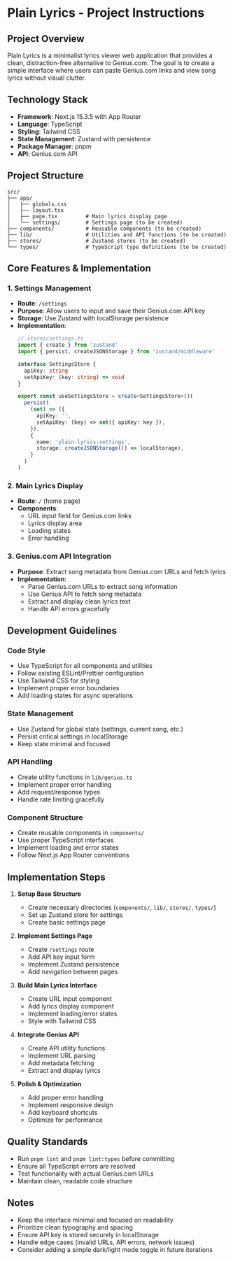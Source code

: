 # Plain Lyrics - Project Instructions

## Project Overview
Plain Lyrics is a minimalist lyrics viewer web application that provides a clean, distraction-free alternative to Genius.com. The goal is to create a simple interface where users can paste Genius.com links and view song lyrics without visual clutter.

## Technology Stack
- **Framework**: Next.js 15.3.5 with App Router
- **Language**: TypeScript
- **Styling**: Tailwind CSS
- **State Management**: Zustand with persistence
- **Package Manager**: pnpm
- **API**: Genius.com API

## Project Structure
```
src/
├── app/
│   ├── globals.css
│   ├── layout.tsx
│   ├── page.tsx         # Main lyrics display page
│   └── settings/        # Settings page (to be created)
├── components/          # Reusable components (to be created)
├── lib/                 # Utilities and API functions (to be created)
├── stores/              # Zustand stores (to be created)
└── types/               # TypeScript type definitions (to be created)
```

## Core Features & Implementation

### 1. Settings Management
- **Route**: `/settings`
- **Purpose**: Allow users to input and save their Genius.com API key
- **Storage**: Use Zustand with localStorage persistence
- **Implementation**: 
  ```typescript
  // stores/settings.ts
  import { create } from 'zustand'
  import { persist, createJSONStorage } from 'zustand/middleware'

  interface SettingsStore {
    apiKey: string
    setApiKey: (key: string) => void
  }

  export const useSettingsStore = create<SettingsStore>()(
    persist(
      (set) => ({
        apiKey: '',
        setApiKey: (key) => set({ apiKey: key }),
      }),
      {
        name: 'plain-lyrics-settings',
        storage: createJSONStorage(() => localStorage),
      }
    )
  )
  ```

### 2. Main Lyrics Display
- **Route**: `/` (home page)
- **Components**:
  - URL input field for Genius.com links
  - Lyrics display area
  - Loading states
  - Error handling

### 3. Genius.com API Integration
- **Purpose**: Extract song metadata from Genius.com URLs and fetch lyrics
- **Implementation**:
  - Parse Genius.com URLs to extract song information
  - Use Genius API to fetch song metadata
  - Extract and display clean lyrics text
  - Handle API errors gracefully

## Development Guidelines

### Code Style
- Use TypeScript for all components and utilities
- Follow existing ESLint/Prettier configuration
- Use Tailwind CSS for styling
- Implement proper error boundaries
- Add loading states for async operations

### State Management
- Use Zustand for global state (settings, current song, etc.)
- Persist critical settings in localStorage
- Keep state minimal and focused

### API Handling
- Create utility functions in `lib/genius.ts`
- Implement proper error handling
- Add request/response types
- Handle rate limiting gracefully

### Component Structure
- Create reusable components in `components/`
- Use proper TypeScript interfaces
- Implement loading and error states
- Follow Next.js App Router conventions

## Implementation Steps

1. **Setup Base Structure**
   - Create necessary directories (`components/`, `lib/`, `stores/`, `types/`)
   - Set up Zustand store for settings
   - Create basic settings page

2. **Implement Settings Page**
   - Create `/settings` route
   - Add API key input form
   - Implement Zustand persistence
   - Add navigation between pages

3. **Build Main Lyrics Interface**
   - Create URL input component
   - Add lyrics display component
   - Implement loading/error states
   - Style with Tailwind CSS

4. **Integrate Genius API**
   - Create API utility functions
   - Implement URL parsing
   - Add metadata fetching
   - Extract and display lyrics

5. **Polish & Optimization**
   - Add proper error handling
   - Implement responsive design
   - Add keyboard shortcuts
   - Optimize for performance

## Quality Standards
- Run `pnpm lint` and `pnpm lint:types` before committing
- Ensure all TypeScript errors are resolved
- Test functionality with actual Genius.com URLs
- Maintain clean, readable code structure

## Notes
- Keep the interface minimal and focused on readability
- Prioritize clean typography and spacing
- Ensure API key is stored securely in localStorage
- Handle edge cases (invalid URLs, API errors, network issues)
- Consider adding a simple dark/light mode toggle in future iterations